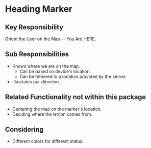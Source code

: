 # Heading Marker

## Key Responsibility
Orient the User on the Map -- You Are HERE.

## Sub Responsibilities
* Knows where we are on the map.
  * Can be based on device's location.
  * Can be tethered to a location provided by the server.
* Illustrates our direction.

## Related Functionality not within this package
* Centering the map on the marker's location.
* Deciding where the lat/lon comes from.


## Considering
* Different colors for different status.
